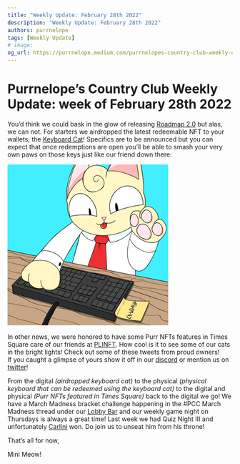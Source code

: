 ```yaml
---
title: "Weekly Update: February 28th 2022"
description: "Weekly Update: February 28th 2022"
authors: purrnelope
tags: [Weekly Update]
# image:
og_url: https://purrnelope.medium.com/purrnelopes-country-club-weekly-update-week-of-february-28th-2022-477a77d4ca4
---
```


<!--truncate-->

# Purrnelope’s Country Club Weekly Update: week of February 28th 2022

You’d think we could bask in the glow of releasing [Roadmap 2.0](https://medium.com/roadmap-2-0-6-months-on-from-launch-d97079395e48) but alas, we can not. For starters we airdropped the latest redeemable NFT to your wallets; the [Keyboard Cat](https://opensea.io/assets/0xda7d42b6167f1497346d7b2336a6d7a603026db1/5)! Specifics are to be announced but you can expect that once redemptions are open you’ll be able to smash your very own paws on those keys just like our friend down there:

![](./assets/1_M_DMdzXsfp6YMtLGfCRPtw_resize.gif)

In other news, we were honored to have some Purr NFTs features in Times Square care of our friends at [PLINFT](https://www.plinft.xyz/). How cool is it to see some of our cats in the bright lights! Check out some of these tweets from proud owners!  
If you caught a glimpse of yours show it off in our [discord](https://t.co/mP4iKQvS0H) or mention us on [twitter](https://twitter.com/purrnelopescc)!

From the digital _(airdropped keyboard cat)_ to the physical _(physical keyboard that can be redeemed using the keyboard cat)_ to the digital and physical _(Purr NFTs featured in Times Square)_ back to the digital we go! We have a March Madness bracket challenge happening in the #PCC March Madness thread under our [Lobby Bar](https://discord.gg/pENe5hw828) and our weekly game night on Thursdays is always a great time! Last week we had Quiz Night III and unfortunately [Carlini](https://twitter.com/Carlini8N) won. Do join us to unseat him from his throne!

That’s all for now,

Mini Meow!
